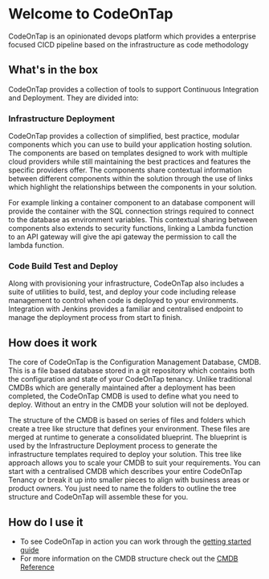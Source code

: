 # Welcome to CodeOnTap

CodeOnTap is an opinionated devops platform which provides a enterprise focused CICD pipeline based on the infrastructure as code methodology

## What's in the box

CodeOnTap provides a collection of tools to support Continuous Integration and Deployment. They are divided into:

### Infrastructure Deployment

CodeOnTap provides a collection of simplified, best practice, modular components which you can use to build your application hosting solution. The components are based on templates designed to work with multiple cloud providers while still maintaining the best practices and features the specific providers offer. The components share contextual information between different components within the solution through the use of links which highlight the relationships between the components in your solution.

For example linking a container component to an database component will provide the container with the SQL connection strings required to connect to the database as environment variables. This contextual sharing between components also extends to security functions, linking a Lambda function to an API gateway will give the api gateway the permission to call the lambda function.

### Code Build Test and Deploy

Along with provisioning your infrastructure, CodeOnTap also includes a suite of utilities to build, test, and deploy your code including release management to control when code is deployed to your environments. Integration with Jenkins provides a familiar and centralised endpoint to manage the deployment process from start to finish.

## How does it work

The core of CodeOnTap is the Configuration Management Database, CMDB. This is a file based database stored in a git repository which contains both the configuration and state of your CodeOnTap tenancy. Unlike traditional CMDBs which are generally maintained after a deployment has been completed, the CodeOnTap CMDB is used to define what you need to deploy. Without an entry in the CMDB your solution will not be deployed.

The structure of the CMDB is based on series of files and folders which create a tree like structure that defines your environment. These files are merged at runtime to generate a consolidated blueprint. The blueprint is used by the Infrastructure Deployment process to generate the infrastructure templates required to deploy your solution. This tree like approach allows you to scale your CMDB to suit your requirements. You can start with a centralised CMDB which describes your entire CodeOnTap Tenancy or break it up into smaller pieces to align with business areas or product owners. You just need to name the folders to outline the tree structure and CodeOnTap will assemble these for you.

## How do I use it

- To see CodeOnTap in action you can work through the [getting started guide](./getting-started/index.md)
- For more information on the CMDB structure check out the [CMDB Reference](./reference/cmdb.md)